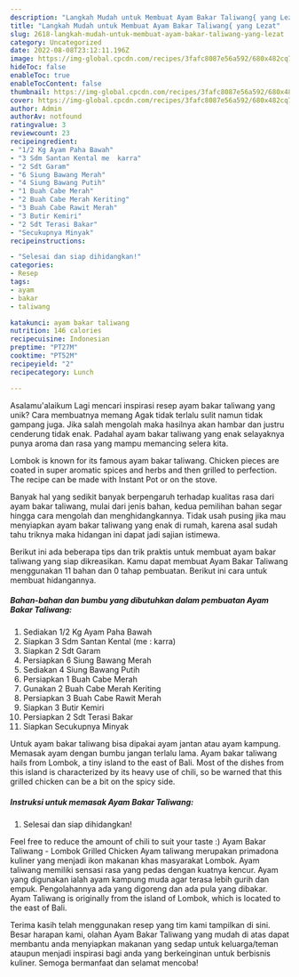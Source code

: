 ```yaml
---
description: "Langkah Mudah untuk Membuat Ayam Bakar Taliwang{ yang Lezat"
title: "Langkah Mudah untuk Membuat Ayam Bakar Taliwang{ yang Lezat"
slug: 2618-langkah-mudah-untuk-membuat-ayam-bakar-taliwang-yang-lezat
category: Uncategorized
date: 2022-08-08T23:12:11.196Z
image: https://img-global.cpcdn.com/recipes/3fafc8087e56a592/680x482cq70/ayam-bakar-taliwang-foto-resep-utama.jpg
hideToc: false
enableToc: true
enableTocContent: false
thumbnail: https://img-global.cpcdn.com/recipes/3fafc8087e56a592/680x482cq70/ayam-bakar-taliwang-foto-resep-utama.jpg
cover: https://img-global.cpcdn.com/recipes/3fafc8087e56a592/680x482cq70/ayam-bakar-taliwang-foto-resep-utama.jpg
author: Admin
authorAv: notfound
ratingvalue: 3
reviewcount: 23
recipeingredient:
- "1/2 Kg Ayam Paha Bawah"
- "3 Sdm Santan Kental me  karra"
- "2 Sdt Garam"
- "6 Siung Bawang Merah"
- "4 Siung Bawang Putih"
- "1 Buah Cabe Merah"
- "2 Buah Cabe Merah Keriting"
- "3 Buah Cabe Rawit Merah"
- "3 Butir Kemiri"
- "2 Sdt Terasi Bakar"
- "Secukupnya Minyak"
recipeinstructions:

- "Selesai dan siap dihidangkan!"
categories:
- Resep
tags:
- ayam
- bakar
- taliwang

katakunci: ayam bakar taliwang 
nutrition: 146 calories
recipecuisine: Indonesian
preptime: "PT27M"
cooktime: "PT52M"
recipeyield: "2"
recipecategory: Lunch

---
```



Asalamu'alaikum Lagi mencari inspirasi resep ayam bakar taliwang yang unik? Cara membuatnya memang Agak tidak terlalu sulit namun tidak gampang juga. Jika salah mengolah maka hasilnya akan hambar dan justru cenderung tidak enak. Padahal ayam bakar taliwang yang enak selayaknya punya aroma dan rasa yang mampu memancing selera kita.


Lombok is known for its famous ayam bakar taliwang. Chicken pieces are coated in super aromatic spices and herbs and then grilled to perfection. The recipe can be made with Instant Pot or on the stove.

Banyak hal yang sedikit banyak berpengaruh terhadap kualitas rasa dari ayam bakar taliwang, mulai dari jenis bahan, kedua pemilihan bahan segar hingga cara mengolah dan menghidangkannya. Tidak usah pusing jika mau menyiapkan ayam bakar taliwang yang enak di rumah, karena asal sudah tahu triknya maka hidangan ini dapat jadi sajian istimewa.


Berikut ini ada beberapa tips dan trik praktis untuk membuat ayam bakar taliwang yang siap dikreasikan. Kamu dapat membuat Ayam Bakar Taliwang menggunakan 11 bahan dan 0 tahap pembuatan. Berikut ini cara untuk membuat hidangannya.

<!--inarticleads1-->

##### Bahan-bahan dan bumbu yang dibutuhkan dalam pembuatan Ayam Bakar Taliwang:

1. Sediakan 1/2 Kg Ayam Paha Bawah
1. Siapkan 3 Sdm Santan Kental (me : karra)
1. Siapkan 2 Sdt Garam
1. Persiapkan 6 Siung Bawang Merah
1. Sediakan 4 Siung Bawang Putih
1. Persiapkan 1 Buah Cabe Merah
1. Gunakan 2 Buah Cabe Merah Keriting
1. Persiapkan 3 Buah Cabe Rawit Merah
1. Siapkan 3 Butir Kemiri
1. Persiapkan 2 Sdt Terasi Bakar
1. Siapkan Secukupnya Minyak


Untuk ayam bakar taliwang bisa dipakai ayam jantan atau ayam kampung. Memasak ayam dengan bumbu jangan terlalu lama. Ayam bakar taliwang hails from Lombok, a tiny island to the east of Bali. Most of the dishes from this island is characterized by its heavy use of chili, so be warned that this grilled chicken can be a bit on the spicy side. 

<!--inarticleads2-->

##### Instruksi untuk memasak Ayam Bakar Taliwang:


1. Selesai dan siap dihidangkan!

Feel free to reduce the amount of chili to suit your taste :) Ayam Bakar Taliwang - Lombok Grilled Chicken Ayam taliwang merupakan primadona kuliner yang menjadi ikon makanan khas masyarakat Lombok. Ayam taliwang memiliki sensasi rasa yang pedas dengan kuatnya kencur. Ayam yang digunakan ialah ayam kampung muda agar terasa lebih gurih dan empuk. Pengolahannya ada yang digoreng dan ada pula yang dibakar. Ayam Taliwang is originally from the island of Lombok, which is located to the east of Bali. 

Terima kasih telah menggunakan resep yang tim kami tampilkan di sini. Besar harapan kami, olahan Ayam Bakar Taliwang yang mudah di atas dapat membantu anda menyiapkan makanan yang sedap untuk keluarga/teman ataupun menjadi inspirasi bagi anda yang berkeinginan untuk berbisnis kuliner. Semoga bermanfaat dan selamat mencoba!
